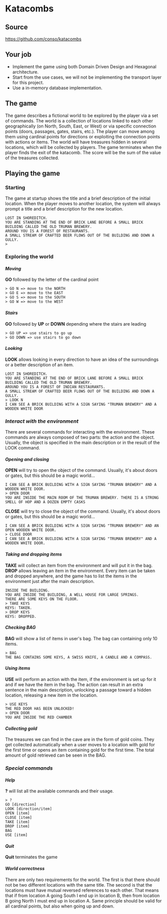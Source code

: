 # Katacombs

## Source

<https://github.com/conso/katacombs>

## Your job

- Implement the game using both Domain Driven Design and Hexagonal architecture.
- Start from the use cases, we will not be implementing the transport layer for this project.
- Use a in-memory database implementation.

## The game

The game describes a fictional world to be explored by the player via a set of commands. The world is a collection of locations linked to each other geographically (on North, South, East, or West) or via specific connection points (doors, passages, gates, stairs, etc.). The player can move among them using cardinal points for directions or exploiting the connection points with actions or items. The world will have treasures hidden in several locations, which will be collected by players. The game terminates when the player finds the exit of the katacomb. The score will be the sum of the value of the treasures collected.

## Playing the game

### Starting

The game at startup shows the title and a brief description of the initial location. When the player moves to another location, the system will always prompt a title and a brief description for the new location.

```text
LOST IN SHOREDITCH.
YOU ARE STANDING AT THE END OF BRICK LANE BEFORE A SMALL BRICK BUILDING CALLED THE OLD TRUMAN BREWERY.
AROUND YOU IS A FOREST OF RESTAURANTS.
A SMALL STREAM OF CRAFTED BEER FLOWS OUT OF THE BUILDING AND DOWN A GULLY.
>
```

### Exploring the world

#### _Moving_

**GO** followed by the letter of the cardinal point

```text
> GO N => move to the NORTH
> GO E => move to the EAST
> GO S => move to the SOUTH
> GO W => move to the WEST
```

#### _Stairs_

**GO** followed by **UP** or **DOWN** depending where the stairs are leading

```text
> GO UP => use stairs to go up
> GO DOWN => use stairs to go down
```

#### _Looking_

**LOOK** allows looking in every direction to have an idea of the surroundings or a better description of an item.

```text
LOST IN SHOREDITCH.
YOU ARE STANDING AT THE END OF BRICK LANE BEFORE A SMALL BRICK BUILDING CALLED THE OLD TRUMAN BREWERY.
AROUND YOU IS A FOREST OF INDIAN RESTAURANTS.
A SMALL STREAM OF CRAFTED BEER FLOWS OUT OF THE BUILDING AND DOWN A GULLY.
> LOOK N
I CAN SEE A BRICK BUILDING WITH A SIGN SAYING "TRUMAN BREWERY" AND A WOODEN WHITE DOOR
```

### _Interact with the environment_

There are several commands for interacting with the environment. These commands are always composed of two parts: the action and the object. Usually, the object is specified in the main description or in the result of the LOOK command.

#### _Opening and closing_

**OPEN** will try to open the object of the command. Usually, it's about doors or gates, but this should be a magic world...

```text
I CAN SEE A BRICK BUILDING WITH A SIGN SAYING "TRUMAN BREWERY" AND A WOODEN WHITE DOOR.
> OPEN DOOR
YOU ARE INSIDE THE MAIN ROOM OF THE TRUMAN BREWERY. THERE IS A STRONG SMELL OF HOP AND A DOZEN EMPTY CASKS
```

**CLOSE** will try to close the object of the command. Usually, it's about doors or gates, but this should be a magic world...

```text
I CAN SEE A BRICK BUILDING WITH A SIGN SAYING "TRUMAN BREWERY" AND AN OPEN WOODEN WHITE DOOR.
> CLOSE DOOR
I CAN SEE A BRICK BUILDING WITH A SIGN SAYING "TRUMAN BREWERY" AND A WOODEN WHITE DOOR.
```

#### _Taking and dropping items_

**TAKE** will collect an item from the environment and will put it in the bag. **DROP** allows leaving an item in the environment. Every item can be taken and dropped anywhere, and the game has to list the items in the environment just after the main description.

```text
INSIDE THE BUILDING.
YOU ARE INSIDE THE BUILDING, A WELL HOUSE FOR LARGE SPRINGS.
THERE ARE SOME KEYS ON THE FLOOR.
> TAKE KEYS
KEYS: TAKEN.
> DROP KEYS
KEYS: DROPPED.
```

#### _Checking BAG_

**BAG** will show a list of items in user's bag. The bag can containing only 10 items.

```text
> BAG
THE BAG CONTAINS SOME KEYS, A SWISS KNIFE, A CANDLE AND A COMPASS.
```

#### _Using items_

**USE** will perform an action with the item, if the environment is set up for it and if we have the item in the bag. The action can result in an extra sentence in the main description, unlocking a passage toward a hidden location, releasing a new item in the location.

```text
> USE KEYS
THE RED DOOR HAS BEEN UNLOCKED!
> OPEN DOOR
YOU ARE INSIDE THE RED CHAMBER
```

#### _Collecting gold_

The treasures we can find in the cave are in the form of gold coins. They get collected automatically when a user moves to a location with gold for the first time or opens an item containing gold for the first time. The total amount of gold retrieved can be seen in the BAG.

### _Special commands_

#### _Help_

**?** will list all the available commands and their usage.

```text
> ?
GO [direction]
LOOK [direction/item]
OPEN [item]
CLOSE [item]
TAKE [item]
DROP [item]
BAG
USE [item]
```

#### _Quit_

**Quit** terminates the game

#### _World correctness_

There are only two requirements for the world. The first is that there should not be two different locations with the same title. The second is that the locations must have mutual reversed references to each other. That means that if from location A going South I end up in location B, then from location B going North I must end up in location A. Same principle should be valid for all cardinal points, but also when going up and down.

